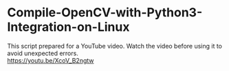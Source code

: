 # Compile-OpenCV-with-Python3-Integration-on-Linux
This script prepared for a YouTube video. Watch the video before using it to avoid unexpected errors.  
https://youtu.be/XcoV_B2ngtw
